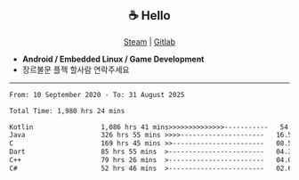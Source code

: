 <h2 align="center"> ☕ Hello </h2>

<p align="center">
  <a href="https://steamcommunity.com/id/Niforances/">Steam</a> |
  <a href="https://gitlab.com/niforances">Gitlab</a>
</p>

 - **Android / Embedded Linux / Game Development**
 - 장르불문 플젝 할사람 연락주세요

------

<!--START_SECTION:waka-->

```txt
From: 10 September 2020 - To: 31 August 2025

Total Time: 1,980 hrs 24 mins

Kotlin                 1,086 hrs 41 mins>>>>>>>>>>>>>>-----------   54.87 %
Java                   326 hrs 55 mins >>>>---------------------   16.51 %
C                      169 hrs 45 mins >>-----------------------   08.57 %
Dart                   85 hrs 55 mins  >------------------------   04.34 %
C++                    79 hrs 26 mins  >------------------------   04.01 %
C#                     52 hrs 46 mins  >------------------------   02.66 %
```

<!--END_SECTION:waka-->
